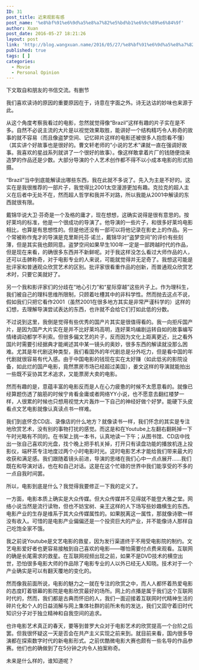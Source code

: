 ```yaml
---
ID: 31
post_title: 近来观影有感
post_name: '%e8%bf%91%e6%9d%a5%e8%a7%82%e5%bd%b1%e6%9c%89%e6%84%9f'
author: Xuan
post_date: 2016-05-27 18:21:26
layout: post
link: 'http://blog.wangxuan.name/2016/05/27/%e8%bf%91%e6%9d%a5%e8%a7%82%e5%bd%b1%e6%9c%89%e6%84%9f/'
published: true
tags: [ ]
categories:
  - Movie
  - Personal Opinion
---
```

下文取自和朋友的书信交流。有删节

我们喜欢读诗的原因的重要原因在于，诗意在字面之外。诗无达诂的妙味也来源于此。

从这个角度考察我看过的电影，忽然就觉得像“Brazil”这样有趣的片子实在是不多。自然不必说主流的大片是以视觉效果取胜，能讲好一个结构精巧令人称奇的故事的就不容易（而且像盗梦空间、记忆碎片这样的电影还被很多人抱怨看不懂）（其实讲个好故事也是很好的。曹文轩老师的“小说的艺术”课就一直在强调好故事。我喜欢的星战系列就讲了一个很好的故事）。像这样敢拿着片厂的钱随便烧来造梦的作品还是少数。大部分导演的个人艺术创作都不得不以小成本电影的形式拍摄。

“Brazil”当中到底能解读出哪些东西，我在此就不多说了。先入为主是不好的。这实在是我很推荐的一部片子，我觉得比2001太空漫游更加有趣。克拉克的超人主义在后者中无处不在，然而超人哲学和我并不对路，所以我能从2001中解读的东西就很有限。



戴锦华说大卫·芬奇是一个及格的庸才，现在想想，这确实说得是很有意思的。按好莱坞的标准，他是一个很成功的导演了。他导演的一些片子，和很多好莱坞电影相比，也算是有思想性的。但是他还没有一部可以将他记录在影史上的作品。另一个常被称作鬼才的导演是克里斯托芬·诺兰，戴锦华对“盗梦空间”的评价有些刻薄，但是其实我也颇同意。盗梦空间如果早生100年一定是一部跨越时代的作品，但是现在来看，的确很多东西并不新鲜呢。对于我这样没怎么看过大师作品的人，还可以击髀称奇，对于电影专业的人来说，可能就觉得并无足奇了。我想这可能是批评家和普通观众欣赏艺术的区别。批评家很看重作品的创新，而普通观众欣赏艺术时，只要它美就好了。

另一个我和影评家们的分歧在“地心引力”和“星际穿越”这些片子上。作为理科生，我们被自己的理科思维所限制，只顾着吐槽其中的非科学性。然而抛去这点不说，假如我们只把它看作2001（虽然2001在很多地方其实是非常严谨科学的）这样的幻想，去理解导演尝试表达的东西，也许就不会给它们打如此低的分数。



不过说到这里，我倒是觉得有些优秀的国产片其实是很值得看的。我一向拒斥国产片，是因为国产大片实在是并不比好莱坞高明，连好莱坞编剧运转自如的故事编写情绪调动都学不利索。但很多偏文艺的片子，反而因为文化上距离更近，比之看外国片时需要引经据典才能阐述其中某一镜头的奥妙，很多东西的解读就没那么困难。尤其是年代剧这种类型，我们看国外的年代剧总是分外吃力，但是看中国的年代剧就很容易有代入感。由于中国电影的钱现在实在太好赚（如此低劣的影院设备，如此烂的国产电影，竟然票房市场已经超过美国），姜文这样的导演就能拍出一些既不妥协其艺术追求，又能票房大卖的电影。



然而有趣的是，意蕴丰富的电影反而是人在心力疲惫的时候不太愿意看的。就像已经算题伤透了脑筋的时候宁肯看金庸或者网络YY小说，也不愿意去翻红楼梦一样，人很累的时候也只想用视觉大片轰炸一下自己的神经好做个好梦。能硬下头皮看点文艺电影就像认真读点书一样难。

我们到底怀念CD店、录像店的什么地方？就像读书一样，我们怀念的其实是专注地欣赏艺术，没有别的事物打扰的感觉。而这是和在Youtube上左翻右翻耗掉一下午时光略有不同的。在书架上挑一本书，认真地读一下午；从图书馆、CD店中找出一张自己喜欢的光盘，找个晚上把手机关掉，打开只有读盘功能的播放机连上投影仪，端杯茶专注地度过两个小时电影时光。这时电影艺术才能给我们带来最大的收获和满足感。我们跟随着镜头前进，导演的思绪在我们心中一点点展开……我们既在和导演对话，也在和自己对话。这是在这个忙碌的世界中我们能享受的不多的一点自我时间罢。



所以，电影到底是什么？我觉得我要修正一下我的定义了。

一方面，电影本质上确实是大众传媒。但大众传媒并不见得就不能登大雅之堂。网络小说当然是流行读物，但也不妨宝树、亲王这样的人下场写些妙趣横生的东西。电影产业的生存是维系于其大众传媒属性的。如果脱离这一属性，那就像诗歌一样没有收入。可惜的是电影产业偏偏还是一个投资巨大的产业，并不能像诗人那样自己吃饱全家不饿。

我之前说Youtube是文艺电影的救星，因为发行渠道终于不用受电影院的制约。文艺电影爱好者也更容易接触到自己喜欢的电影——哪怕需要付点费来观看。互联网的确是长尾需求的救星。在互联网视频出现之前，如果不是DVD技术的横空出世，恐怕很多电影大师的作品除了电影专业的人以外已经无人知晓。技术对于一个产业确实是可以有翻天覆地的变化的。

然而像我前面所说，电影的魅力之一就在专注的欣赏之中，而人人都怀着热爱电影的态度盯着银幕的影院是电影欣赏最好的场所。网上的点播是属于我们这个互联网时代的，然而，我们都是古典而怀旧的人，我们一面迎接着互联网时代精神生活的碎片化和个人的日益消解与网上集体社群的前所未有的发达，我们又固守着旧时代知识分子对于独立精神和自我空间的追求。

也许电影艺术真正的春天，要等到普罗大众对于电影艺术的欣赏提高一个台阶之后罢。但我很怀疑这一天是否会在共产主义实现之前来到。就目前来看，国内很多导演都在探索数字时代的新电影形式。之前优酷微电影大赛也颇有一些名导的作品参赛。他们也的确做到了在5分钟之内令人拍案称奇。

未来是什么样的，谁知道呢？
